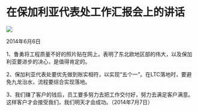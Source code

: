 # 在保加利亚代表处工作汇报会上的讲话
<img class="pv" src="https://api.visitor.plantree.me/visitor-badge/pv?namespace=plantree.me&key=renzhengfei-speeches/在保加利亚代表处工作汇报会上的讲话.md">



2014年6月6日



1、鲁勇将工程质量不好的照片贴在网上，表明了东北欧地区部的伟大，以及保加利亚要进步的决心，是值得肯定的。

2、保加利亚代表处要优先做到账实相符，以实现“五个一”。在LTC落地时，要避免九龙治水，流程要综合实现落地。

3、我们赚了客户的钱后，员工要多努力去把工作交付好，努力去满足客户满意。这样客户才会接受我们，我们明天才会成功。（2014年7月7日）
